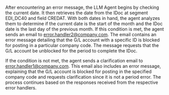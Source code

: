 After encountering an error message, the LLM Agent begins by checking the current date. It then retrieves the date from the IDoc at segment EDI_DC40 and field CREDAT. With both dates in hand, the agent analyzes them to determine if the current date is the start of the month and the IDoc date is the last day of the previous month. If this condition is met, the agent sends an email to error.handler2@company.com. The email contains an error message detailing that the G/L account with a specific ID is blocked for posting in a particular company code. The message requests that the G/L account be unblocked for the period to complete the IDoc.

If the condition is not met, the agent sends a clarification email to error.handler1@company.com. This email also includes an error message, explaining that the G/L account is blocked for posting in the specified company code and requests clarification since it is not a period error. The process continues based on the responses received from the respective error handlers.